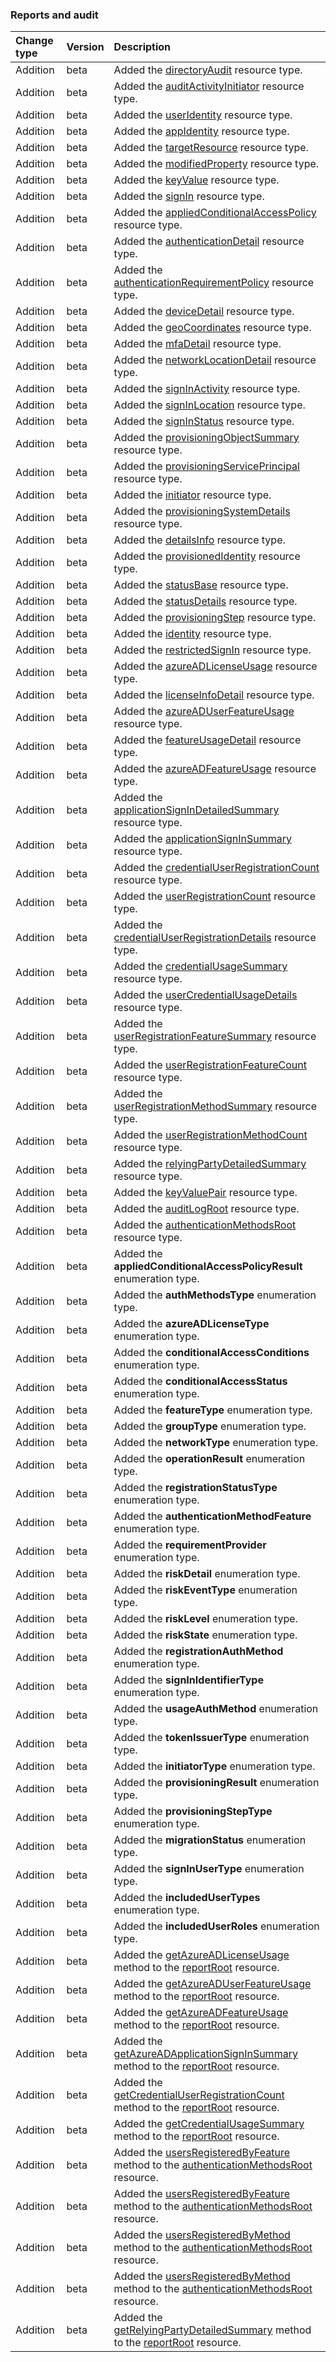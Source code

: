### Reports and audit

| **Change type** | **Version** | **Description** |
|:---|:---|:---|
|Addition|beta|Added the [directoryAudit](https://docs.microsoft.com/en-us/graph/api/resources/directoryAudit?view=graph-rest-beta) resource type.|
|Addition|beta|Added the [auditActivityInitiator](https://docs.microsoft.com/en-us/graph/api/resources/auditActivityInitiator?view=graph-rest-beta) resource type.|
|Addition|beta|Added the [userIdentity](https://docs.microsoft.com/en-us/graph/api/resources/userIdentity?view=graph-rest-beta) resource type.|
|Addition|beta|Added the [appIdentity](https://docs.microsoft.com/en-us/graph/api/resources/appIdentity?view=graph-rest-beta) resource type.|
|Addition|beta|Added the [targetResource](https://docs.microsoft.com/en-us/graph/api/resources/targetResource?view=graph-rest-beta) resource type.|
|Addition|beta|Added the [modifiedProperty](https://docs.microsoft.com/en-us/graph/api/resources/modifiedProperty?view=graph-rest-beta) resource type.|
|Addition|beta|Added the [keyValue](https://docs.microsoft.com/en-us/graph/api/resources/keyValue?view=graph-rest-beta) resource type.|
|Addition|beta|Added the [signIn](https://docs.microsoft.com/en-us/graph/api/resources/signIn?view=graph-rest-beta) resource type.|
|Addition|beta|Added the [appliedConditionalAccessPolicy](https://docs.microsoft.com/en-us/graph/api/resources/appliedConditionalAccessPolicy?view=graph-rest-beta) resource type.|
|Addition|beta|Added the [authenticationDetail](https://docs.microsoft.com/en-us/graph/api/resources/authenticationDetail?view=graph-rest-beta) resource type.|
|Addition|beta|Added the [authenticationRequirementPolicy](https://docs.microsoft.com/en-us/graph/api/resources/authenticationRequirementPolicy?view=graph-rest-beta) resource type.|
|Addition|beta|Added the [deviceDetail](https://docs.microsoft.com/en-us/graph/api/resources/deviceDetail?view=graph-rest-beta) resource type.|
|Addition|beta|Added the [geoCoordinates](https://docs.microsoft.com/en-us/graph/api/resources/geoCoordinates?view=graph-rest-beta) resource type.|
|Addition|beta|Added the [mfaDetail](https://docs.microsoft.com/en-us/graph/api/resources/mfaDetail?view=graph-rest-beta) resource type.|
|Addition|beta|Added the [networkLocationDetail](https://docs.microsoft.com/en-us/graph/api/resources/networkLocationDetail?view=graph-rest-beta) resource type.|
|Addition|beta|Added the [signInActivity](https://docs.microsoft.com/en-us/graph/api/resources/signInActivity?view=graph-rest-beta) resource type.|
|Addition|beta|Added the [signInLocation](https://docs.microsoft.com/en-us/graph/api/resources/signInLocation?view=graph-rest-beta) resource type.|
|Addition|beta|Added the [signInStatus](https://docs.microsoft.com/en-us/graph/api/resources/signInStatus?view=graph-rest-beta) resource type.|
|Addition|beta|Added the [provisioningObjectSummary](https://docs.microsoft.com/en-us/graph/api/resources/provisioningObjectSummary?view=graph-rest-beta) resource type.|
|Addition|beta|Added the [provisioningServicePrincipal](https://docs.microsoft.com/en-us/graph/api/resources/provisioningServicePrincipal?view=graph-rest-beta) resource type.|
|Addition|beta|Added the [initiator](https://docs.microsoft.com/en-us/graph/api/resources/initiator?view=graph-rest-beta) resource type.|
|Addition|beta|Added the [provisioningSystemDetails](https://docs.microsoft.com/en-us/graph/api/resources/provisioningSystemDetails?view=graph-rest-beta) resource type.|
|Addition|beta|Added the [detailsInfo](https://docs.microsoft.com/en-us/graph/api/resources/detailsInfo?view=graph-rest-beta) resource type.|
|Addition|beta|Added the [provisionedIdentity](https://docs.microsoft.com/en-us/graph/api/resources/provisionedIdentity?view=graph-rest-beta) resource type.|
|Addition|beta|Added the [statusBase](https://docs.microsoft.com/en-us/graph/api/resources/statusBase?view=graph-rest-beta) resource type.|
|Addition|beta|Added the [statusDetails](https://docs.microsoft.com/en-us/graph/api/resources/statusDetails?view=graph-rest-beta) resource type.|
|Addition|beta|Added the [provisioningStep](https://docs.microsoft.com/en-us/graph/api/resources/provisioningStep?view=graph-rest-beta) resource type.|
|Addition|beta|Added the [identity](https://docs.microsoft.com/en-us/graph/api/resources/identity?view=graph-rest-beta) resource type.|
|Addition|beta|Added the [restrictedSignIn](https://docs.microsoft.com/en-us/graph/api/resources/restrictedSignIn?view=graph-rest-beta) resource type.|
|Addition|beta|Added the [azureADLicenseUsage](https://docs.microsoft.com/en-us/graph/api/resources/azureADLicenseUsage?view=graph-rest-beta) resource type.|
|Addition|beta|Added the [licenseInfoDetail](https://docs.microsoft.com/en-us/graph/api/resources/licenseInfoDetail?view=graph-rest-beta) resource type.|
|Addition|beta|Added the [azureADUserFeatureUsage](https://docs.microsoft.com/en-us/graph/api/resources/azureADUserFeatureUsage?view=graph-rest-beta) resource type.|
|Addition|beta|Added the [featureUsageDetail](https://docs.microsoft.com/en-us/graph/api/resources/featureUsageDetail?view=graph-rest-beta) resource type.|
|Addition|beta|Added the [azureADFeatureUsage](https://docs.microsoft.com/en-us/graph/api/resources/azureADFeatureUsage?view=graph-rest-beta) resource type.|
|Addition|beta|Added the [applicationSignInDetailedSummary](https://docs.microsoft.com/en-us/graph/api/resources/applicationSignInDetailedSummary?view=graph-rest-beta) resource type.|
|Addition|beta|Added the [applicationSignInSummary](https://docs.microsoft.com/en-us/graph/api/resources/applicationSignInSummary?view=graph-rest-beta) resource type.|
|Addition|beta|Added the [credentialUserRegistrationCount](https://docs.microsoft.com/en-us/graph/api/resources/credentialUserRegistrationCount?view=graph-rest-beta) resource type.|
|Addition|beta|Added the [userRegistrationCount](https://docs.microsoft.com/en-us/graph/api/resources/userRegistrationCount?view=graph-rest-beta) resource type.|
|Addition|beta|Added the [credentialUserRegistrationDetails](https://docs.microsoft.com/en-us/graph/api/resources/credentialUserRegistrationDetails?view=graph-rest-beta) resource type.|
|Addition|beta|Added the [credentialUsageSummary](https://docs.microsoft.com/en-us/graph/api/resources/credentialUsageSummary?view=graph-rest-beta) resource type.|
|Addition|beta|Added the [userCredentialUsageDetails](https://docs.microsoft.com/en-us/graph/api/resources/userCredentialUsageDetails?view=graph-rest-beta) resource type.|
|Addition|beta|Added the [userRegistrationFeatureSummary](https://docs.microsoft.com/en-us/graph/api/resources/userRegistrationFeatureSummary?view=graph-rest-beta) resource type.|
|Addition|beta|Added the [userRegistrationFeatureCount](https://docs.microsoft.com/en-us/graph/api/resources/userRegistrationFeatureCount?view=graph-rest-beta) resource type.|
|Addition|beta|Added the [userRegistrationMethodSummary](https://docs.microsoft.com/en-us/graph/api/resources/userRegistrationMethodSummary?view=graph-rest-beta) resource type.|
|Addition|beta|Added the [userRegistrationMethodCount](https://docs.microsoft.com/en-us/graph/api/resources/userRegistrationMethodCount?view=graph-rest-beta) resource type.|
|Addition|beta|Added the [relyingPartyDetailedSummary](https://docs.microsoft.com/en-us/graph/api/resources/relyingPartyDetailedSummary?view=graph-rest-beta) resource type.|
|Addition|beta|Added the [keyValuePair](https://docs.microsoft.com/en-us/graph/api/resources/keyValuePair?view=graph-rest-beta) resource type.|
|Addition|beta|Added the [auditLogRoot](https://docs.microsoft.com/en-us/graph/api/resources/auditLogRoot?view=graph-rest-beta) resource type.|
|Addition|beta|Added the [authenticationMethodsRoot](https://docs.microsoft.com/en-us/graph/api/resources/authenticationMethodsRoot?view=graph-rest-beta) resource type.|
|Addition|beta|Added the **appliedConditionalAccessPolicyResult** enumeration type.|
|Addition|beta|Added the **authMethodsType** enumeration type.|
|Addition|beta|Added the **azureADLicenseType** enumeration type.|
|Addition|beta|Added the **conditionalAccessConditions** enumeration type.|
|Addition|beta|Added the **conditionalAccessStatus** enumeration type.|
|Addition|beta|Added the **featureType** enumeration type.|
|Addition|beta|Added the **groupType** enumeration type.|
|Addition|beta|Added the **networkType** enumeration type.|
|Addition|beta|Added the **operationResult** enumeration type.|
|Addition|beta|Added the **registrationStatusType** enumeration type.|
|Addition|beta|Added the **authenticationMethodFeature** enumeration type.|
|Addition|beta|Added the **requirementProvider** enumeration type.|
|Addition|beta|Added the **riskDetail** enumeration type.|
|Addition|beta|Added the **riskEventType** enumeration type.|
|Addition|beta|Added the **riskLevel** enumeration type.|
|Addition|beta|Added the **riskState** enumeration type.|
|Addition|beta|Added the **registrationAuthMethod** enumeration type.|
|Addition|beta|Added the **signInIdentifierType** enumeration type.|
|Addition|beta|Added the **usageAuthMethod** enumeration type.|
|Addition|beta|Added the **tokenIssuerType** enumeration type.|
|Addition|beta|Added the **initiatorType** enumeration type.|
|Addition|beta|Added the **provisioningResult** enumeration type.|
|Addition|beta|Added the **provisioningStepType** enumeration type.|
|Addition|beta|Added the **migrationStatus** enumeration type.|
|Addition|beta|Added the **signInUserType** enumeration type.|
|Addition|beta|Added the **includedUserTypes** enumeration type.|
|Addition|beta|Added the **includedUserRoles** enumeration type.|
|Addition|beta|Added the [getAzureADLicenseUsage](https://docs.microsoft.com/en-us/graph/api/reportRoot-getAzureADLicenseUsage?view=graph-rest-beta) method to the [reportRoot](https://docs.microsoft.com/en-us/graph/api/resources/reportRoot?view=graph-rest-beta) resource.|
|Addition|beta|Added the [getAzureADUserFeatureUsage](https://docs.microsoft.com/en-us/graph/api/reportRoot-getAzureADUserFeatureUsage?view=graph-rest-beta) method to the [reportRoot](https://docs.microsoft.com/en-us/graph/api/resources/reportRoot?view=graph-rest-beta) resource.|
|Addition|beta|Added the [getAzureADFeatureUsage](https://docs.microsoft.com/en-us/graph/api/reportRoot-getAzureADFeatureUsage?view=graph-rest-beta) method to the [reportRoot](https://docs.microsoft.com/en-us/graph/api/resources/reportRoot?view=graph-rest-beta) resource.|
|Addition|beta|Added the [getAzureADApplicationSignInSummary](https://docs.microsoft.com/en-us/graph/api/reportRoot-getAzureADApplicationSignInSummary?view=graph-rest-beta) method to the [reportRoot](https://docs.microsoft.com/en-us/graph/api/resources/reportRoot?view=graph-rest-beta) resource.|
|Addition|beta|Added the [getCredentialUserRegistrationCount](https://docs.microsoft.com/en-us/graph/api/reportRoot-getCredentialUserRegistrationCount?view=graph-rest-beta) method to the [reportRoot](https://docs.microsoft.com/en-us/graph/api/resources/reportRoot?view=graph-rest-beta) resource.|
|Addition|beta|Added the [getCredentialUsageSummary](https://docs.microsoft.com/en-us/graph/api/reportRoot-getCredentialUsageSummary?view=graph-rest-beta) method to the [reportRoot](https://docs.microsoft.com/en-us/graph/api/resources/reportRoot?view=graph-rest-beta) resource.|
|Addition|beta|Added the [usersRegisteredByFeature](https://docs.microsoft.com/en-us/graph/api/authenticationMethodsRoot-usersRegisteredByFeature?view=graph-rest-beta) method to the [authenticationMethodsRoot](https://docs.microsoft.com/en-us/graph/api/resources/authenticationMethodsRoot?view=graph-rest-beta) resource.|
|Addition|beta|Added the [usersRegisteredByFeature](https://docs.microsoft.com/en-us/graph/api/authenticationMethodsRoot-usersRegisteredByFeature?view=graph-rest-beta) method to the [authenticationMethodsRoot](https://docs.microsoft.com/en-us/graph/api/resources/authenticationMethodsRoot?view=graph-rest-beta) resource.|
|Addition|beta|Added the [usersRegisteredByMethod](https://docs.microsoft.com/en-us/graph/api/authenticationMethodsRoot-usersRegisteredByMethod?view=graph-rest-beta) method to the [authenticationMethodsRoot](https://docs.microsoft.com/en-us/graph/api/resources/authenticationMethodsRoot?view=graph-rest-beta) resource.|
|Addition|beta|Added the [usersRegisteredByMethod](https://docs.microsoft.com/en-us/graph/api/authenticationMethodsRoot-usersRegisteredByMethod?view=graph-rest-beta) method to the [authenticationMethodsRoot](https://docs.microsoft.com/en-us/graph/api/resources/authenticationMethodsRoot?view=graph-rest-beta) resource.|
|Addition|beta|Added the [getRelyingPartyDetailedSummary](https://docs.microsoft.com/en-us/graph/api/reportRoot-getRelyingPartyDetailedSummary?view=graph-rest-beta) method to the [reportRoot](https://docs.microsoft.com/en-us/graph/api/resources/reportRoot?view=graph-rest-beta) resource.|
